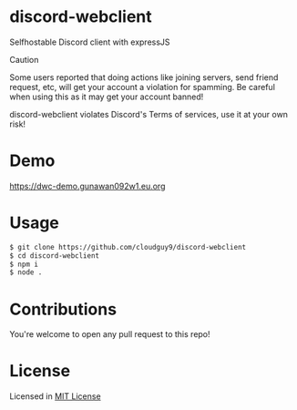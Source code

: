# discord-webclient 
<p>Selfhostable Discord client with expressJS</p>

<!-- https://docs.github.com/en/get-started/writing-on-github/getting-started-with-writing-and-formatting-on-github/basic-writing-and-formatting-syntax#alerts -->
> [!CAUTION]
> Some users reported that doing actions like joining servers, send friend request, etc, will get your account a violation for spamming. Be careful when using this as it may get your account banned!
>
> discord-webclient violates Discord's Terms of services, use it at your own risk!

# Demo
https://dwc-demo.gunawan092w1.eu.org

# Usage
```bash
$ git clone https://github.com/cloudguy9/discord-webclient
$ cd discord-webclient
$ npm i
$ node .
```

# Contributions
You're welcome to open any pull request to this repo!

# License
Licensed in [MIT License](https://github.com/gunawan092w/discord-webclient/blob/main/LICENSE)
